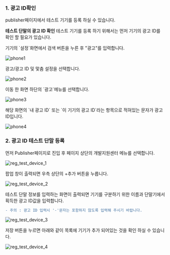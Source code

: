 ### 1. 광고 ID확인

publisher페이지에서 테스트 기기를 등록 하실 수 있습니다.

**테스트 단말의 광고 ID 확인**
테스트 기기를 등록 하기 위해서는 먼저 기기의 광고 ID를 확인 할 필요가 있습니다.

<p>기기의 `설정`화면에서 검색 버튼을 누른 후 "광고"를 입력합니다.</p>

![phone1](./img/phone_1.png)
<p>광고/광고 ID 및 맟춤 설정을 선택합니다.</p>

![phone2](./img/phone_2.png)
<p>이동 한 화면 하단의 `광고`메뉴를 선택합니다.</p>

![phone3](./img/phone_3.png)
<p>해당 화면의 `내 광고 ID` 또는 `이 기기의 광고 ID`라는 항목으로 적혀있는 문자가 광고 ID입니다.</p>

![phone4](./img/phone_4.png)

### 2. 광고 ID 테스트 단말 등록

<p>먼저 Publisher페이지로 진입 후 페이지 상단의 개발지원센터 메뉴를 선택합니다.</p>

![reg_test_device_1](./img/incentive_6.png)
<p>팝업 창이 출력되면 우측 상단의 +추가 버튼을 누릅니다.</p>

![reg_test_device_2](./img/reg_test_device_2.png)
<p>테스트 단말 정보를 입력하는 화면이 출력되면 기기를 구분하기 위한 이름과 단말기에서 획득한 광고 ID값을 입력합니다.</p>

```diff
- 주의 : 광고 ID 입력시 '-'문자는 포함하지 않도록 입력해 주시기 바랍니다.
```

![reg_test_device_3](./img/reg_test_device_3.png)
<p>저장 버튼을 누르면 아래와 같이 목록에 기기가 추가 되어있는 것을 확인 하실 수 있습니다.</p>

![reg_test_device_4](./img/reg_test_device_4.png)
